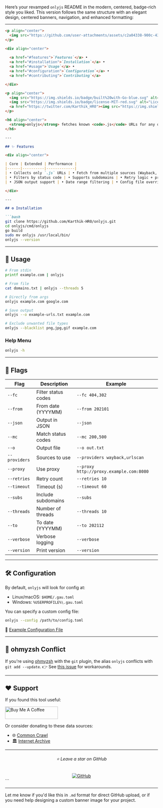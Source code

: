Here’s your revamped `onlyjs` README in the modern, centered, badge-rich style you liked. This version follows the same structure with an elegant design, centered banners, navigation, and enhanced formatting:

---

````markdown
<p align="center">
  <img src="https://github.com/user-attachments/assets/c2a04338-900c-43ff-932f-9314a3d7bbef" alt="onlyjs Banner" width="600"/>
</p>

<div align="center">
  
  <a href="#features">`Features`</a> •
  <a href="#installation">`Installation`</a> •
  <a href="#usage">`Usage`</a> •
  <a href="#configuration">`Configuration`</a> •
  <a href="#contributing">`Contributing`</a>

</div>

<p align="center">
  <img src="https://img.shields.io/badge/built%20with-Go-blue.svg" alt="Go">
  <img src="https://img.shields.io/badge/license-MIT-red.svg" alt="License">
  <a href="https://twitter.com/Karthik_HR0"><img src="https://img.shields.io/twitter/follow/Karthik_HR0.svg?logo=X"></a>
</p>

<h6 align="center">
  <strong>onlyjs</strong> fetches known <code>.js</code> URLs for any domain from Wayback Machine, Common Crawl, AlienVault OTX, and URLScan. Ideal for recon, bug bounty, and asset discovery.
</h6>

---

## ✨ Features

<div align="center">

| Core | Extended | Performance |
|------|----------|-------------|
| • Collects only `.js` URLs | • Fetch from multiple sources (Wayback, OTX, etc.) | • Multi-threaded & fast |
| • Filters by status code | • Supports subdomains | • Retry logic + proxy support |
| • JSON output support | • Date range filtering | • Config file overrides |

</div>

---

## ⚙️ Installation

```bash
git clone https://github.com/Karthik-HR0/onlyjs.git
cd onlyjs/cmd/onlyjs
go build
sudo mv onlyjs /usr/local/bin/
onlyjs --version
````

---

## 🧰 Usage

```bash
# From stdin
printf example.com | onlyjs

# From file
cat domains.txt | onlyjs --threads 5

# Directly from args
onlyjs example.com google.com

# Save output
onlyjs --o example-urls.txt example.com

# Exclude unwanted file types
onlyjs --blacklist png,jpg,gif example.com
```

### Help Menu

```bash
onlyjs -h
```

---

## 🧩 Flags

| Flag          | Description         | Example                                 |
| ------------- | ------------------- | --------------------------------------- |
| `--fc`        | Filter status codes | `--fc 404,302`                          |
| `--from`      | From date (YYYYMM)  | `--from 202101`                         |
| `--json`      | Output in JSON      | `--json`                                |
| `--mc`        | Match status codes  | `--mc 200,500`                          |
| `--o`         | Output file         | `--o out.txt`                           |
| `--providers` | Sources to use      | `--providers wayback,urlscan`           |
| `--proxy`     | Use proxy           | `--proxy http://proxy.example.com:8080` |
| `--retries`   | Retry count         | `--retries 10`                          |
| `--timeout`   | Timeout (s)         | `--timeout 60`                          |
| `--subs`      | Include subdomains  | `--subs`                                |
| `--threads`   | Number of threads   | `--threads 10`                          |
| `--to`        | To date (YYYYMM)    | `--to 202112`                           |
| `--verbose`   | Verbose logging     | `--verbose`                             |
| `--version`   | Print version       | `--version`                             |

---

## 🛠 Configuration

By default, `onlyjs` will look for config at:

* Linux/macOS: `$HOME/.gau.toml`
* Windows: `%USERPROFILE%\.gau.toml`

You can specify a custom config file:

```bash
onlyjs --config /path/to/config.toml
```

📎 [Example Configuration File](https://github.com/Karthik-HR0/onlyjs/blob/master/.gau.toml)

---

## 🧪 ohmyzsh Conflict

If you're using [ohmyzsh](https://ohmyz.sh/) with the `git` plugin, the alias `onlyjs` conflicts with `git add --update`.
👉 See [this issue](https://github.com/Karthik-HR0/onlyjs/issues/8) for workarounds.

---

## ❤️ Support

If you found this tool useful:

<a href="http://buymeacoff.ee/cdl" target="_blank">
  <img src="https://www.buymeacoffee.com/assets/img/custom_images/orange_img.png" alt="Buy Me A Coffee" height="41" width="174">
</a>

Or consider donating to these data sources:

* 🌐 [Common Crawl](https://commoncrawl.org/donate/)
* 🏛 [Internet Archive](https://archive.org/donate)

---

<div align="center">
  <h6>⭐ Leave a star on GitHub</h6>
  <a href="https://github.com/Karthik-HR0/onlyjs"><img src="https://img.icons8.com/material-outlined/20/808080/github.png" alt="GitHub"></a>
</div>
```

---

Let me know if you'd like this in `.md` format for direct GitHub upload, or if you need help designing a custom banner image for your project.
